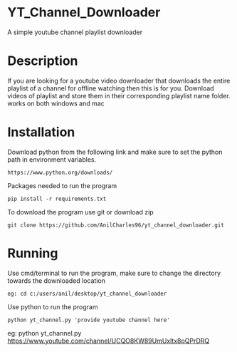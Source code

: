 # YT_Channel_Downloader
A simple youtube channel playlist downloader 

# Description
If you are looking for a youtube video downloader that downloads the entire playlist of a channel for offline watching then this is for you. Download videos of playlist and store them in their corresponding playlist name folder. works on both windows and mac


# Installation
Download python from the following link and make sure to set the python path in environment variables.
```
https://www.python.org/downloads/
```
Packages needed to run the program
```
pip install -r requirements.txt
``` 
To download the program use git or download zip
```
git clone https://github.com/AnilCharles96/yt_channel_downloader.git
```

# Running
Use cmd/terminal to run the program, make sure to change the directory towards the downloaded location
```
eg: cd c:/users/anil/desktop/yt_channel_downloader
```
Use python to run the program
```
python yt_channel.py 'provide youtube channel here'
```
eg: python yt_channel.py https://www.youtube.com/channel/UCQO8KW89UmUxltx8pQPrDRQ

